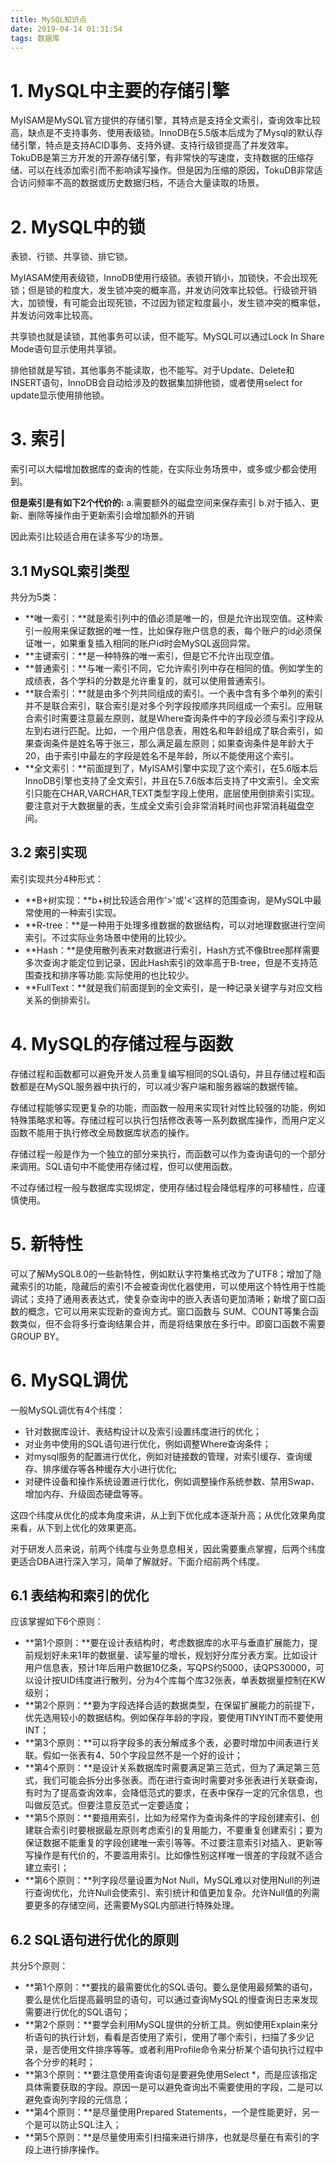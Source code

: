 ```yaml
---
title: MySQL知识点
date: 2019-04-14 01:31:54
tags: 数据库
---
```

# 1. MySQL中主要的存储引擎

MyISAM是MySQL官方提供的存储引擎，其特点是支持全文索引，查询效率比较高，缺点是不支持事务、使用表级锁。InnoDB在5.5版本后成为了Mysql的默认存储引擎，特点是支持ACID事务、支持外键、支持行级锁提高了并发效率。TokuDB是第三方开发的开源存储引擎，有非常快的写速度，支持数据的压缩存储、可以在线添加索引而不影响读写操作。但是因为压缩的原因，TokuDB非常适合访问频率不高的数据或历史数据归档，不适合大量读取的场景。

<!-- more -->

# 2. MySQL中的锁
表锁、行锁、共享锁、排它锁。

MyIASAM使用表级锁，InnoDB使用行级锁。表锁开销小，加锁快，不会出现死锁；但是锁的粒度大，发生锁冲突的概率高，并发访问效率比较低。行级锁开销大，加锁慢，有可能会出现死锁，不过因为锁定粒度最小，发生锁冲突的概率低，并发访问效率比较高。

共享锁也就是读锁，其他事务可以读，但不能写。MySQL可以通过Lock In Share Mode语句显示使用共享锁。

排他锁就是写锁，其他事务不能读取，也不能写。对于Update、Delete和INSERT语句，InnoDB会自动给涉及的数据集加排他锁，或者使用select for update显示使用排他锁。

# 3. 索引
索引可以大幅增加数据库的查询的性能，在实际业务场景中，或多或少都会使用到。

**但是索引是有如下2个代价的:**
a.需要额外的磁盘空间来保存索引
b.对于插入、更新、删除等操作由于更新索引会增加额外的开销

因此索引比较适合用在读多写少的场景。

## 3.1 MySQL索引类型

共分为5类：

- **唯一索引：**就是索引列中的值必须是唯一的，但是允许出现空值。这种索引一般用来保证数据的唯一性，比如保存账户信息的表，每个账户的id必须保证唯一，如果重复插入相同的账户id时会MySQL返回异常。
- **主键索引：**是一种特殊的唯一索引，但是它不允许出现空值。
- **普通索引：**与唯一索引不同，它允许索引列中存在相同的值。例如学生的成绩表，各个学科的分数是允许重复的，就可以使用普通索引。
- **联合索引：**就是由多个列共同组成的索引。一个表中含有多个单列的索引并不是联合索引，联合索引是对多个列字段按顺序共同组成一个索引。应用联合索引时需要注意最左原则，就是Where查询条件中的字段必须与索引字段从左到右进行匹配。比如，一个用户信息表，用姓名和年龄组成了联合索引，如果查询条件是姓名等于张三，那么满足最左原则；如果查询条件是年龄大于20，由于索引中最左的字段是姓名不是年龄，所以不能使用这个索引。
- **全文索引：**前面提到了，MyISAM引擎中实现了这个索引，在5.6版本后InnoDB引擎也支持了全文索引，并且在5.7.6版本后支持了中文索引。全文索引只能在CHAR,VARCHAR,TEXT类型字段上使用，底层使用倒排索引实现。要注意对于大数据量的表，生成全文索引会非常消耗时间也非常消耗磁盘空间。

## 3.2 索引实现

索引实现共分4种形式：

- **B+树实现：**b+树比较适合用作'>'或'<'这样的范围查询，是MySQL中最常使用的一种索引实现。
- **R-tree：**是一种用于处理多维数据的数据结构，可以对地理数据进行空间索引。不过实际业务场景中使用的比较少。
- **Hash：**是使用散列表来对数据进行索引，Hash方式不像Btree那样需要多次查询才能定位到记录，因此Hash索引的效率高于B-tree，但是不支持范围查找和排序等功能.实际使用的也比较少。
- **FullText：**就是我们前面提到的全文索引，是一种记录关键字与对应文档关系的倒排索引。

# 4. MySQL的存储过程与函数

存储过程和函数都可以避免开发人员重复编写相同的SQL语句，并且存储过程和函数都是在MySQL服务器中执行的，可以减少客户端和服务器端的数据传输。

存储过程能够实现更复杂的功能，而函数一般用来实现针对性比较强的功能，例如特殊策略求和等。存储过程可以执行包括修改表等一系列数据库操作，而用户定义函数不能用于执行修改全局数据库状态的操作。

存储过程一般是作为一个独立的部分来执行，而函数可以作为查询语句的一个部分来调用。SQL语句中不能使用存储过程，但可以使用函数。

不过存储过程一般与数据库实现绑定，使用存储过程会降低程序的可移植性，应谨慎使用。

# 5. 新特性

可以了解MySQL8.0的一些新特性，例如默认字符集格式改为了UTF8；增加了隐藏索引的功能，隐藏后的索引不会被查询优化器使用，可以使用这个特性用于性能调试；支持了通用表表达式，使复杂查询中的嵌入表语句更加清晰；新增了窗口函数的概念，它可以用来实现新的查询方式。窗口函数与 SUM、COUNT等集合函数类似，但不会将多行查询结果合并，而是将结果放在多行中。即窗口函数不需要GROUP BY。

# 6. MySQL调优

一般MySQL调优有4个纬度：

- 针对数据库设计、表结构设计以及索引设置纬度进行的优化；
- 对业务中使用的SQL语句进行优化，例如调整Where查询条件；
- 对mysql服务的配置进行优化，例如对链接数的管理，对索引缓存、查询缓存、排序缓存等各种缓存大小进行优化;
- 对硬件设备和操作系统设置进行优化，例如调整操作系统参数、禁用Swap、增加内存、升级固态硬盘等等。

这四个纬度从优化的成本角度来讲，从上到下优化成本逐渐升高；从优化效果角度来看，从下到上优化的效果更高。

对于研发人员来说，前两个纬度与业务息息相关，因此需要重点掌握，后两个纬度更适合DBA进行深入学习，简单了解就好。下面介绍前两个纬度。

## 6.1 表结构和索引的优化

应该掌握如下6个原则：

- **第1个原则：**要在设计表结构时，考虑数据库的水平与垂直扩展能力，提前规划好未来1年的数据量、读写量的增长，规划好分库分表方案。比如设计用户信息表，预计1年后用户数据10亿条，写QPS约5000，读QPS30000，可以设计按UID纬度进行散列，分为4个库每个库32张表，单表数据量控制在KW级别；
- **第2个原则：**要为字段选择合适的数据类型，在保留扩展能力的前提下，优先选用较小的数据结构。例如保存年龄的字段，要使用TINYINT而不要使用INT；
- **第3个原则：**可以将字段多的表分解成多个表，必要时增加中间表进行关联。假如一张表有4、50个字段显然不是一个好的设计；
- **第4个原则：**是设计关系数据库时需要满足第三范式，但为了满足第三范式，我们可能会拆分出多张表。而在进行查询时需要对多张表进行关联查询，有时为了提高查询效率，会降低范式的要求，在表中保存一定的冗余信息，也叫做反范式。但要注意反范式一定要适度；
- **第5个原则：**要擅用索引，比如为经常作为查询条件的字段创建索引、创建联合索引时要根据最左原则考虑索引的复用能力，不要重复创建索引；要为保证数据不能重复的字段创建唯一索引等等。不过要注意索引对插入、更新等写操作是有代价的，不要滥用索引。比如像性别这样唯一很差的字段就不适合建立索引；
- **第6个原则：**列字段尽量设置为Not Null，MySQL难以对使用Null的列进行查询优化，允许Null会使索引、索引统计和值更加复杂。允许Null值的列需要更多的存储空间，还需要MySQL内部进行特殊处理。

## 6.2 SQL语句进行优化的原则

共分5个原则：

- **第1个原则：**要找的最需要优化的SQL语句。要么是使用最频繁的语句，要么是优化后提高最明显的语句，可以通过查询MySQL的慢查询日志来发现需要进行优化的SQL语句；
- **第2个原则：**要学会利用MySQL提供的分析工具。例如使用Explain来分析语句的执行计划，看看是否使用了索引，使用了哪个索引，扫描了多少记录，是否使用文件排序等等。或者利用Profile命令来分析某个语句执行过程中各个分步的耗时；
- **第3个原则：**要注意使用查询语句是要避免使用Select *，而是应该指定具体需要获取的字段。原因一是可以避免查询出不需要使用的字段，二是可以避免查询列字段的元信息；
- **第4个原则：**是尽量使用Prepared Statements，一个是性能更好，另一个是可以防止SQL注入；
- **第5个原则：**是尽量使用索引扫描来进行排序，也就是尽量在有索引的字段上进行排序操作。